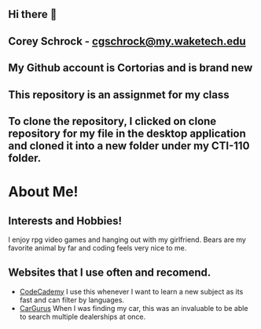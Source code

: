 ## Hi there 👋

## Corey Schrock - cgschrock@my.waketech.edu

## My Github account is Cortorias and is brand new

## This repository is an assignmet for my class

## To clone the repository, I clicked on clone repository for my file in the desktop application and cloned it into a new folder under my CTI-110 folder.



# About Me!

## Interests and Hobbies!
  I enjoy rpg video games and hanging out with my girlfriend. Bears are my favorite animal by far and coding feels very nice to me. 

## Websites that I use often and recomend.
- [CodeCademy](https://www.codecademy.com/)
  I use this whenever I want to learn a new subject as its fast and can filter by languages.
- [CarGurus](https://www.cargurus.com/)
  When I was finding my car, this was an invaluable to be able to search multiple dealerships at once.